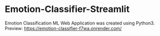 # Emotion-Classifier-Streamlit
Emotion Classification ML Web Application was created using Python3.
Preview: https://emotion-classifier-f7wa.onrender.com/
